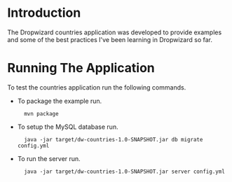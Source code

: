 # Introduction

The Dropwizard countries application was developed to provide examples and some of the best practices I've been learning in Dropwizard so far.

# Running The Application

To test the countries application run the following commands.

* To package the example run.

        mvn package

* To setup the MySQL database run.

        java -jar target/dw-countries-1.0-SNAPSHOT.jar db migrate config.yml

* To run the server run.

        java -jar target/dw-countries-1.0-SNAPSHOT.jar server config.yml
